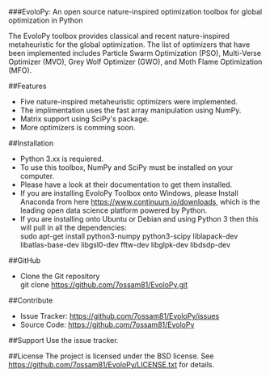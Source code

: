 ###EvoloPy: An open source nature-inspired optimization toolbox for global optimization in Python

The EvoloPy toolbox provides classical and recent nature-inspired metaheuristic for the global optimization. The list of optimizers that have been implemented includes Particle Swarm Optimization (PSO), Multi-Verse Optimizer (MVO), Grey Wolf Optimizer (GWO), and Moth Flame Optimization (MFO).


##Features
- Five nature-inspired metaheuristic optimizers were implemented.
- The implimentation uses the fast array manipulation using NumPy.
- Matrix support using SciPy's package.
- More optimizers is comming soon.

##Installation
- Python 3.xx is requiered.
- To use this toolbox, NumPy and SciPy must be installed on your computer. 
- Please have a look at their documentation to get them installed.
- If you are installing EvoloPy Toolbox onto Windows, please Install Anaconda from here https://www.continuum.io/downloads, which is the leading open data science platform powered by Python.
- If you are installing onto Ubuntu or Debian and using Python 3 then this will pull in all the dependencies:  
sudo apt-get install python3-numpy python3-scipy liblapack-dev libatlas-base-dev libgsl0-dev fftw-dev libglpk-dev libdsdp-dev

##GitHub  
- Clone the Git repository  
git clone https://github.com/7ossam81/EvoloPy.git

##Contribute
- Issue Tracker: https://github.com/7ossam81/EvoloPy/issues  
- Source Code: https://github.com/7ossam81/EvoloPy

##Support
Use the issue tracker.

##License
The project is licensed under the BSD license.  See https://github.com/7ossam81/EvoloPy/LICENSE.txt for details.
